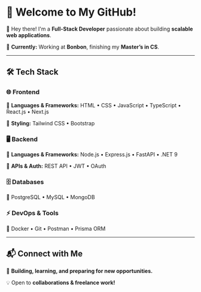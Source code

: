 # 🚀 Welcome to My GitHub!

👋 Hey there! I'm a **Full-Stack Developer** passionate about building **scalable web applications**.  

💼 **Currently:** Working at **Bonbon**, finishing my **Master’s in CS**.  

---

## 🛠️ Tech Stack  

### 🌐 Frontend  
🔹 **Languages & Frameworks:** HTML • CSS • JavaScript • TypeScript • React.js • Next.js  

🔹 **Styling:** Tailwind CSS • Bootstrap  

### 🖥️ Backend  
🔹 **Languages & Frameworks:** Node.js • Express.js • FastAPI • .NET 9  

🔹 **APIs & Auth:** REST API • JWT • OAuth  

### 🗄️ Databases  
🔹 PostgreSQL • MySQL • MongoDB  

### ⚡ DevOps & Tools  
🔹 Docker • Git • Postman • Prisma ORM  

---

## 📬 Connect with Me  

🚀 **Building, learning, and preparing for new opportunities.**  

💡 Open to **collaborations & freelance work!**  
